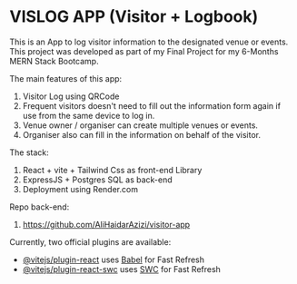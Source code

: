 # VISLOG APP (Visitor + Logbook)

This is an App to log visitor information to the designated venue or events. 
This project was developed as part of my Final Project for my 6-Months MERN Stack Bootcamp. 

The main features of this app:
  1. Visitor Log using QRCode
  2. Frequent visitors doesn't need to fill out the information form again if use from the same device to log in. 
  3. Venue owner / organiser can create multiple venues or events.
  4. Organiser also can fill in the information on behalf of the visitor.


The stack:
1. React + vite + Tailwind Css as front-end Library
2. ExpressJS + Postgres SQL as back-end
3. Deployment using Render.com

Repo back-end:
1. https://github.com/AliHaidarAzizi/visitor-app
  
Currently, two official plugins are available:

- [@vitejs/plugin-react](https://github.com/vitejs/vite-plugin-react/blob/main/packages/plugin-react/README.md) uses [Babel](https://babeljs.io/) for Fast Refresh
- [@vitejs/plugin-react-swc](https://github.com/vitejs/vite-plugin-react-swc) uses [SWC](https://swc.rs/) for Fast Refresh
